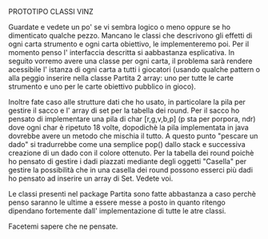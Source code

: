 PROTOTIPO CLASSI VINZ

Guardate e vedete un po' se vi sembra logico o meno oppure se ho dimenticato qualche pezzo.
Mancano le classi che descrivono gli effetti di ogni carta strumento e ogni carta obiettivo, le implementeremo poi. Per il momento penso l' interfaccia descritta si aabbastanza esplicativa. In seguito vorremo avere una classe per ogni carta, il problema sarà rendere acessibile l' istanza di ogni carta a tutti i giocatori (usando qualche pattern o alla peggio inserire nella classe Partita 2 array: uno per tutte le carte strumento e uno per le carte obiettivo pubblico in gioco).

Inoltre fate caso alle strutture dati che ho usato, in particolare la pila per gestire il sacco e l' array di set per la tabella dei round.
Per il sacco ho pensato di implementare una pila di char [r,g,v,b,p] (p sta per porpora, ndr) dove ogni char è ripetuto 18 volte, dopodichè la pila implementata in java dovrebbe avere un metodo che mischia il tutto. A questo punto "pescare un dado" si tradurrebbe come una semplice pop() dallo stack e successiva creazione di un dado con il colore ottenuto.
Per la tabella dei round poichè ho pensato di gestire i dadi piazzati mediante degli oggetti "Casella" per gestire la possibilità che in una casella dei round possono esserci più dadi ho pensato ad inserire un array di Set<Casella>. Vedete voi.

Le classi presenti nel package Partita sono fatte abbastanza a caso perchè penso saranno le ultime a essere messe a posto in quanto ritengo dipendano fortemente dall' implementazione di tutte le atre classi.

Facetemi sapere che ne pensate.

